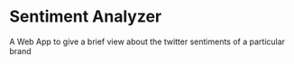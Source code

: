 # Sentiment Analyzer
A Web App to give a brief view about the twitter sentiments of a particular brand
